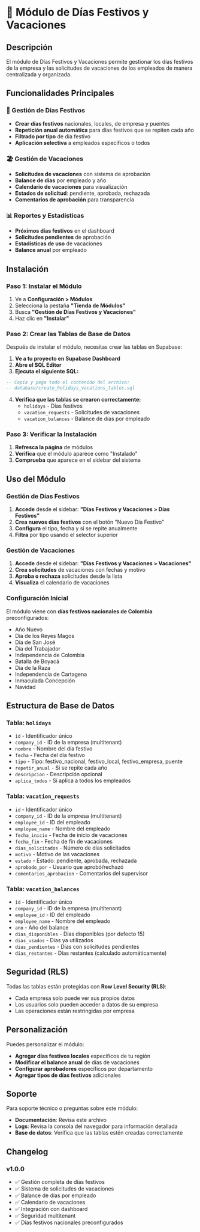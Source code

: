 # 📅 Módulo de Días Festivos y Vacaciones

## Descripción
El módulo de Días Festivos y Vacaciones permite gestionar los días festivos de la empresa y las solicitudes de vacaciones de los empleados de manera centralizada y organizada.

## Funcionalidades Principales

### 🎉 Gestión de Días Festivos
- **Crear días festivos** nacionales, locales, de empresa y puentes
- **Repetición anual automática** para días festivos que se repiten cada año
- **Filtrado por tipo** de día festivo
- **Aplicación selectiva** a empleados específicos o todos

### 🏖️ Gestión de Vacaciones
- **Solicitudes de vacaciones** con sistema de aprobación
- **Balance de días** por empleado y año
- **Calendario de vacaciones** para visualización
- **Estados de solicitud**: pendiente, aprobada, rechazada
- **Comentarios de aprobación** para transparencia

### 📊 Reportes y Estadísticas
- **Próximos días festivos** en el dashboard
- **Solicitudes pendientes** de aprobación
- **Estadísticas de uso** de vacaciones
- **Balance anual** por empleado

## Instalación

### Paso 1: Instalar el Módulo
1. Ve a **Configuración > Módulos**
2. Selecciona la pestaña **"Tienda de Módulos"**
3. Busca **"Gestión de Días Festivos y Vacaciones"**
4. Haz clic en **"Instalar"**

### Paso 2: Crear las Tablas de Base de Datos
Después de instalar el módulo, necesitas crear las tablas en Supabase:

1. **Ve a tu proyecto en Supabase Dashboard**
2. **Abre el SQL Editor**
3. **Ejecuta el siguiente SQL:**

```sql
-- Copia y pega todo el contenido del archivo:
-- database/create_holidays_vacations_tables.sql
```

4. **Verifica que las tablas se crearon correctamente:**
   - `holidays` - Días festivos
   - `vacation_requests` - Solicitudes de vacaciones
   - `vacation_balances` - Balance de días por empleado

### Paso 3: Verificar la Instalación
1. **Refresca la página** de módulos
2. **Verifica** que el módulo aparece como "Instalado"
3. **Comprueba** que aparece en el sidebar del sistema

## Uso del Módulo

### Gestión de Días Festivos
1. **Accede** desde el sidebar: **"Días Festivos y Vacaciones > Días Festivos"**
2. **Crea nuevos días festivos** con el botón "Nuevo Día Festivo"
3. **Configura** el tipo, fecha y si se repite anualmente
4. **Filtra** por tipo usando el selector superior

### Gestión de Vacaciones
1. **Accede** desde el sidebar: **"Días Festivos y Vacaciones > Vacaciones"**
2. **Crea solicitudes** de vacaciones con fechas y motivo
3. **Aproba o rechaza** solicitudes desde la lista
4. **Visualiza** el calendario de vacaciones

### Configuración Inicial
El módulo viene con **días festivos nacionales de Colombia** preconfigurados:
- Año Nuevo
- Día de los Reyes Magos
- Día de San José
- Día del Trabajador
- Independencia de Colombia
- Batalla de Boyacá
- Día de la Raza
- Independencia de Cartagena
- Inmaculada Concepción
- Navidad

## Estructura de Base de Datos

### Tabla: `holidays`
- `id` - Identificador único
- `company_id` - ID de la empresa (multitenant)
- `nombre` - Nombre del día festivo
- `fecha` - Fecha del día festivo
- `tipo` - Tipo: festivo_nacional, festivo_local, festivo_empresa, puente
- `repetir_anual` - Si se repite cada año
- `descripcion` - Descripción opcional
- `aplica_todos` - Si aplica a todos los empleados

### Tabla: `vacation_requests`
- `id` - Identificador único
- `company_id` - ID de la empresa (multitenant)
- `employee_id` - ID del empleado
- `employee_name` - Nombre del empleado
- `fecha_inicio` - Fecha de inicio de vacaciones
- `fecha_fin` - Fecha de fin de vacaciones
- `dias_solicitados` - Número de días solicitados
- `motivo` - Motivo de las vacaciones
- `estado` - Estado: pendiente, aprobada, rechazada
- `aprobado_por` - Usuario que aprobó/rechazó
- `comentarios_aprobacion` - Comentarios del supervisor

### Tabla: `vacation_balances`
- `id` - Identificador único
- `company_id` - ID de la empresa (multitenant)
- `employee_id` - ID del empleado
- `employee_name` - Nombre del empleado
- `ano` - Año del balance
- `dias_disponibles` - Días disponibles (por defecto 15)
- `dias_usados` - Días ya utilizados
- `dias_pendientes` - Días con solicitudes pendientes
- `dias_restantes` - Días restantes (calculado automáticamente)

## Seguridad (RLS)
Todas las tablas están protegidas con **Row Level Security (RLS)**:
- Cada empresa solo puede ver sus propios datos
- Los usuarios solo pueden acceder a datos de su empresa
- Las operaciones están restringidas por empresa

## Personalización
Puedes personalizar el módulo:
- **Agregar días festivos locales** específicos de tu región
- **Modificar el balance anual** de días de vacaciones
- **Configurar aprobadores** específicos por departamento
- **Agregar tipos de días festivos** adicionales

## Soporte
Para soporte técnico o preguntas sobre este módulo:
- **Documentación**: Revisa este archivo
- **Logs**: Revisa la consola del navegador para información detallada
- **Base de datos**: Verifica que las tablas estén creadas correctamente

## Changelog

### v1.0.0
- ✅ Gestión completa de días festivos
- ✅ Sistema de solicitudes de vacaciones
- ✅ Balance de días por empleado
- ✅ Calendario de vacaciones
- ✅ Integración con dashboard
- ✅ Seguridad multitenant
- ✅ Días festivos nacionales preconfigurados



